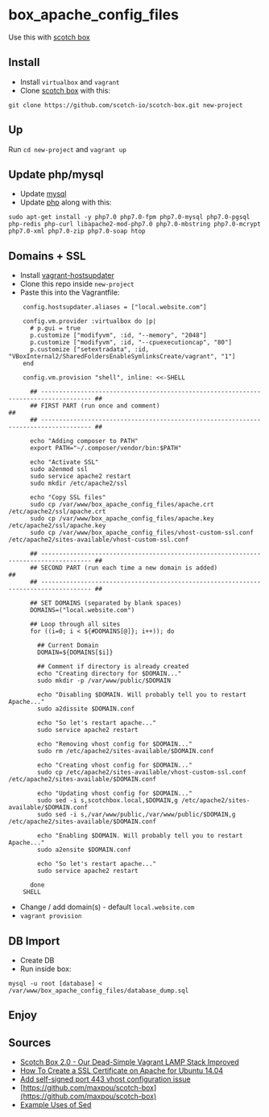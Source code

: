 # box_apache_config_files

Use this with [scotch box](https://box.scotch.io/)

## Install

- Install `virtualbox` and `vagrant`
- Clone [scotch box](https://box.scotch.io/) with this:

```
git clone https://github.com/scotch-io/scotch-box.git new-project
```

## Up

Run `cd new-project` and `vagrant up`

## Update php/mysql

- Update [mysql](https://github.com/scotch-io/scotch-box/issues/137)
- Update [php](https://github.com/maxpou/scotch-box/blob/master/pimpMyBox/php7.md) along with this:

```
sudo apt-get install -y php7.0 php7.0-fpm php7.0-mysql php7.0-pgsql php-redis php-curl libapache2-mod-php7.0 php7.0-mbstring php7.0-mcrypt php7.0-xml php7.0-zip php7.0-soap htop
```

## Domains + SSL

- Install [vagrant-hostsupdater](https://github.com/cogitatio/vagrant-hostsupdater)
- Clone this repo inside `new-project`
- Paste this into the Vagrantfile:

```
    config.hostsupdater.aliases = ["local.website.com"]

    config.vm.provider :virtualbox do |p|
      # p.gui = true
      p.customize ["modifyvm", :id, "--memory", "2048"]
      p.customize ["modifyvm", :id, "--cpuexecutioncap", "80"]
      p.customize ["setextradata", :id, "VBoxInternal2/SharedFoldersEnableSymlinksCreate/vagrant", "1"]
    end

    config.vm.provision "shell", inline: <<-SHELL

      ## ------------------------------------------------------------------------------------ ##
      ## FIRST PART (run once and comment)                                                    ##
      ## ------------------------------------------------------------------------------------ ##

      echo "Adding composer to PATH"
      export PATH="~/.composer/vendor/bin:$PATH"

      echo "Activate SSL"
      sudo a2enmod ssl
      sudo service apache2 restart
      sudo mkdir /etc/apache2/ssl

      echo "Copy SSL files"
      sudo cp /var/www/box_apache_config_files/apache.crt /etc/apache2/ssl/apache.crt
      sudo cp /var/www/box_apache_config_files/apache.key /etc/apache2/ssl/apache.key
      sudo cp /var/www/box_apache_config_files/vhost-custom-ssl.conf /etc/apache2/sites-available/vhost-custom-ssl.conf

      ## ------------------------------------------------------------------------------------ ##
      ## SECOND PART (run each time a new domain is added)                                    ##
      ## ------------------------------------------------------------------------------------ ##

      ## SET DOMAINS (separated by blank spaces)
      DOMAINS=("local.website.com")

      ## Loop through all sites
      for ((i=0; i < ${#DOMAINS[@]}; i++)); do

        ## Current Domain
        DOMAIN=${DOMAINS[$i]}

        ## Comment if directory is already created
        echo "Creating directory for $DOMAIN..."
        sudo mkdir -p /var/www/public/$DOMAIN

        echo "Disabling $DOMAIN. Will probably tell you to restart Apache..."
        sudo a2dissite $DOMAIN.conf

        echo "So let's restart apache..."
        sudo service apache2 restart

        echo "Removing vhost config for $DOMAIN..."
        sudo rm /etc/apache2/sites-available/$DOMAIN.conf

        echo "Creating vhost config for $DOMAIN..."
        sudo cp /etc/apache2/sites-available/vhost-custom-ssl.conf /etc/apache2/sites-available/$DOMAIN.conf

        echo "Updating vhost config for $DOMAIN..."
        sudo sed -i s,scotchbox.local,$DOMAIN,g /etc/apache2/sites-available/$DOMAIN.conf
        sudo sed -i s,/var/www/public,/var/www/public/$DOMAIN,g /etc/apache2/sites-available/$DOMAIN.conf

        echo "Enabling $DOMAIN. Will probably tell you to restart Apache..."
        sudo a2ensite $DOMAIN.conf

        echo "So let's restart apache..."
        sudo service apache2 restart

      done
    SHELL
```

- Change / add domain(s) - default `local.website.com`
- `vagrant provision`

## DB Import

- Create DB
- Run inside box:

```
mysql -u root [database] < /var/www/box_apache_config_files/database_dump.sql
```

## Enjoy

## Sources

- [Scotch Box 2.0 - Our Dead-Simple Vagrant LAMP Stack Improved](https://scotch.io/bar-talk/announcing-scotch-box-2-0-our-dead-simple-vagrant-lamp-stack-improved)
- [How To Create a SSL Certificate on Apache for Ubuntu 14.04](https://www.digitalocean.com/community/tutorials/how-to-create-a-ssl-certificate-on-apache-for-ubuntu-14-04)
- [Add self-signed port 443 vhost configuration issue](https://github.com/scotch-io/scotch-box/issues/187)
- [https://github.com/maxpou/scotch-box](https://github.com/maxpou/scotch-box)
- [Example Uses of Sed](https://www.lifewire.com/example-uses-of-sed-2201058)
